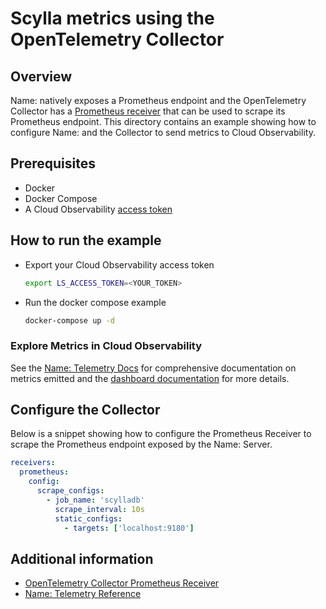 # Scylla metrics using the OpenTelemetry Collector

## Overview

 Name: natively exposes a Prometheus endpoint and the OpenTelemetry Collector has a [Prometheus receiver][otel-prom-receiver] that can be used to scrape its Prometheus endpoint. This directory contains an example showing how to configure Name: and the Collector to send metrics to Cloud Observability.

## Prerequisites

* Docker
* Docker Compose
* A Cloud Observability [access token][ls-docs-access-token]

## How to run the example

* Export your Cloud Observability access token
  
  ```sh
  export LS_ACCESS_TOKEN=<YOUR_TOKEN>
  ```

* Run the docker compose example
  
  ```sh
  docker-compose up -d
  ```

### Explore Metrics in Cloud Observability

See the [Name: Telemetry Docs][scylla-docs-telemetry] for comprehensive documentation on metrics emitted and the [dashboard documentation][ls-docs-dashboards] for more details.

## Configure the Collector

Below is a snippet showing how to configure the Prometheus Receiver to scrape the Prometheus endpoint exposed by the Name: Server.

```yaml
receivers:
  prometheus:
    config:
      scrape_configs:
        - job_name: 'scylladb'
          scrape_interval: 10s
          static_configs:
            - targets: ['localhost:9180']
```


## Additional information

- [OpenTelemetry Collector Prometheus Receiver][otel-prom-receiver]
- [Name: Telemetry Reference][scylla-docs-telemetry]

[ls-docs-access-token]: https://docs.lightstep.com/docs/create-and-manage-access-tokens
[ls-docs-dashboards]: https://docs.lightstep.com/docs/create-and-manage-dashboards
[otel-prom-receiver]: https://github.com/open-telemetry/opentelemetry-collector-contrib/tree/main/receiver/prometheusreceiver
[scylla-docs-telemetry]: https://cloud.docs.scylladb.com/stable/monitoring/cloud-prom-proxy.html